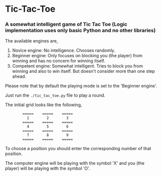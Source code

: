 # Tic-Tac-Toe

### A somewhat intelligent game of Tic Tac Toe (Logic implementation uses only basic Python and no other libraries)


The available engines are, 
1. Novice engine: No intelligence. Chooses randomly.
2. Beginner engine: Only focuses on blocking you (the player) from winning and has no concern for winning itself.
3. Competent engine: Somewhat intelligent. Tries to block you from winning and also to win itself. But doesn't consider more than one step ahead.

Please note that by default the playing mode is set to the 'Beginner engine'.

Just run the ``./tic_tac_toe.py`` file to play a round.

The initial grid looks like the following,

            =====    =====    =====
              1        2        3
            =====    =====    =====
              4        5        6
            =====    =====    =====
              7        8        9
            =====    =====    =====

To choose a position you should enter the corresponding number of that position.

The computer engine will be playing with the symbol 'X' and you (the player) will be playing with the symbol 'O'.
